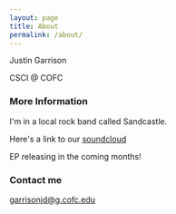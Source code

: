 ```yaml
---
layout: page
title: About
permalink: /about/
---
```


Justin Garrison


CSCI @ COFC

### More Information

I'm in a local rock band called Sandcastle.


Here's a link to our [soundcloud](https://soundcloud.com/sandcastlebandofficial)


EP releasing in the coming months!

### Contact me

[garrisonjd@g.cofc.edu](mailto:garrisonjd@g.cofc.edu)
